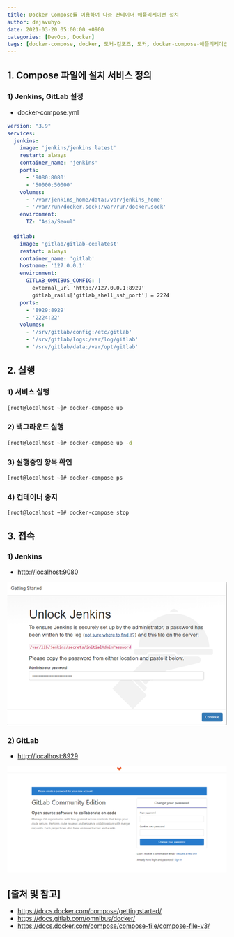 ```yaml
---
title: Docker Compose를 이용하여 다중 컨테이너 애플리케이션 설치
author: dejavuhyo
date: 2021-03-20 05:00:00 +0900
categories: [DevOps, Docker]
tags: [docker-compose, docker, 도커-컴포즈, 도커, docker-compose-애플리케이션-설치]
---
```


## 1. Compose 파일에 설치 서비스 정의

### 1) Jenkins, GitLab 설정

* docker-compose.yml

```yml
version: "3.9"
services:
  jenkins:
    image: 'jenkins/jenkins:latest'
    restart: always
    container_name: 'jenkins'
    ports:
      - '9080:8080'
      - '50000:50000'
    volumes:
      - '/var/jenkins_home/data:/var/jenkins_home'
      - '/var/run/docker.sock:/var/run/docker.sock'
    environment:
      TZ: "Asia/Seoul"

  gitlab:
    image: 'gitlab/gitlab-ce:latest'
    restart: always
    container_name: 'gitlab'
    hostname: '127.0.0.1'
    environment:
      GITLAB_OMNIBUS_CONFIG: |
        external_url 'http://127.0.0.1:8929'
        gitlab_rails['gitlab_shell_ssh_port'] = 2224
    ports:
      - '8929:8929'
      - '2224:22'
    volumes:
      - '/srv/gitlab/config:/etc/gitlab'
      - '/srv/gitlab/logs:/var/log/gitlab'
      - '/srv/gitlab/data:/var/opt/gitlab'
```

## 2. 실행

### 1) 서비스 실행

```bash
[root@localhost ~]# docker-compose up
```

### 2) 백그라운드 실행

```bash
[root@localhost ~]# docker-compose up -d
```

### 3) 실행중인 항목 확인

```bash
[root@localhost ~]# docker-compose ps
```

### 4) 컨테이너 중지

```bash
[root@localhost ~]# docker-compose stop
```

## 3. 접속

### 1) Jenkins

* <http://localhost:9080>

![jenkins](/assets/img/2021-05-20-install-application-with-docker-compose/jenkins.png)

### 2) GitLab

* <http://localhost:8929>

![gitlab](/assets/img/2021-05-20-install-application-with-docker-compose/gitlab.png)

## [출처 및 참고]
* <https://docs.docker.com/compose/gettingstarted/>
* <https://docs.gitlab.com/omnibus/docker/>
* <https://docs.docker.com/compose/compose-file/compose-file-v3/>
